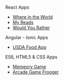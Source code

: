 React Apps
 * [Where in the World]( https://sgarciachavez.github.io/WhereInTheWorld/ "Where in the World")
 * [My Reads]( https://sgarciachavez.github.io/React_MyReads/ "My Reads")
 * [Would You Rather](https://sgarciachavez.github.io/WouldYouRather/ "Would You Rather")
 
Angular - Ionic Apps
 * [USDA Food App](https://sgarciachavez.github.io/usdaFoodApp/ "USDA Food App")
 
 
ES6, HTML5 & CSS Apps
 * [Memeory Game](https://sgarciachavez.github.io/MemoryGame/ "Memory Game")
 * [Arcade Game Frogger](https://sgarciachavez.github.io/ArcadeGame/ "Frogger")
 
